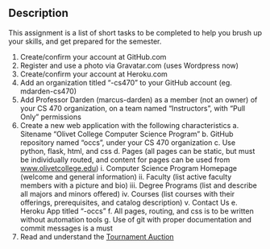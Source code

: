 
Description
-----------

This assignment is a list of short tasks to be completed to help you brush up your skills, and get prepared for the semester.

1. Create/confirm your account at GitHub.com
2. Register and use a photo via Gravatar.com (uses Wordpress now)
3. Create/confirm your account at Heroku.com
4. Add an organization titled “<first initial><last name>-cs470” to your GitHub account (eg. mdarden-cs470)
5. Add Professor Darden (marcus-darden) as a member (not an owner) of your CS 470 organization, on a team named “Instructors”, with “Pull Only” permissions
6. Create a new web application with the following characteristics
    a. Sitename “Olivet College Computer Science Program”
    b. GitHub repository named “occs”, under your CS 470 organization
    c. Use python, flask, html, and css
    d. Pages (all pages can be static, but must be individually routed, and content for pages can be used from www.olivetcollege.edu)
    i. Computer Science Program Homepage (welcome and general information)
    ii. Faculty (list active faculty members with a picture and bio)
    iii. Degree Programs (list and describe all majors and minors offered)
    iv. Courses (list courses with their offerings, prerequisites, and catalog description)
    v. Contact Us
    e. Heroku App titled “<first initial><last name>-occs”
    f. All pages, routing, and css is to be written without automation tools
    g. Use of git with proper documentation and commit messages is a must
7. Read and understand the [Tournament Auction](www.sportshistory.us/tournament_auction.html)
